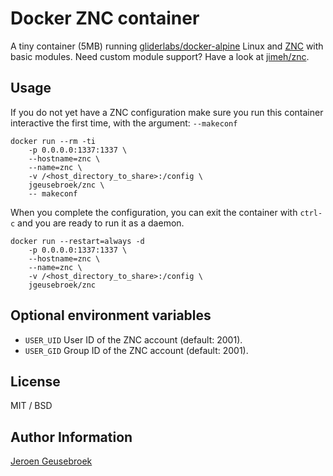 # Docker ZNC container

A tiny container (5MB) running [gliderlabs/docker-alpine](https://github.com/gliderlabs/docker-alpine) Linux and [ZNC](http://wiki.znc.in/ZNC) with basic modules.
Need custom module support? Have a look at [jimeh/znc](https://github.com/jimeh/docker-znc).

## Usage

If you do not yet have a ZNC configuration make sure you run this container interactive the first time, with the argument: `--makeconf`

	docker run --rm -ti
		-p 0.0.0.0:1337:1337 \
		--hostname=znc \
		--name=znc \
		-v /<host_directory_to_share>:/config \
		jgeusebroek/znc \
		-- makeconf

When you complete the configuration, you can exit the container with `ctrl-c` and you are ready to run it as a daemon.

	docker run --restart=always -d
		-p 0.0.0.0:1337:1337 \
		--hostname=znc \
		--name=znc \
		-v /<host_directory_to_share>:/config \
		jgeusebroek/znc

## Optional environment variables

* `USER_UID` User ID of the ZNC account (default: 2001).
* `USER_GID` Group ID of the ZNC account (default: 2001).

## License

MIT / BSD

## Author Information

[Jeroen Geusebroek](http://jeroengeusebroek.nl/)